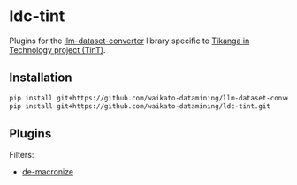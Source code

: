 # ldc-tint
Plugins for the [llm-dataset-converter](https://github.com/waikato-datamining/llm-dataset-converter) 
library specific to [Tikanga in Technology project (TinT)](https://www.waikato.ac.nz/rangahau/koi-te-mata-punenga-innovation/TinT/ra3-indigenous-data-in-artificial-intelligence).


## Installation

```bash
pip install git+https://github.com/waikato-datamining/llm-dataset-converter.git
pip install git+https://github.com/waikato-datamining/ldc-tint.git
```

## Plugins

Filters:

* [de-macronize](plugins/de-macronize.md)
